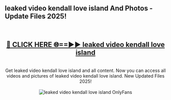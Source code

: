 <h2>leaked video kendall love island And Photos - Update Files 2025!</h2>
<br>
<div align="center">
<h2><a href="https://top-ai-tools.click/QrbHav" rel="nofollow">🔴 CLICK HERE 🌐==►► leaked video kendall love island</a></h2>
<br>
Get leaked video kendall love island and all content. Now you can access all videos and pictures of leaked video kendall love island. New Updated Files 2025!
<br>
<br>
<a href="https://top-ai-tools.click/QrbHav" rel="nofollow" data-target="animated-image.originalLink"><img src="https://i.ibb.co.com/WyWwxjT/player-gif2.gif" alt="leaked video kendall love island OnlyFans" style="max-width: 100%; display: inline-block;" data-target="animated-image.originalImage"></a>
</div>
<br>